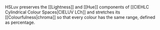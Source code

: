 HSLuv preserves the [[Lightness]] and [[Hue]] components of [[CIEHLC Cylindrical Colour Spaces|CIELUV LCh]] and stretches its [[Colourfulness|chroma]] so that every colour has the same range, defined as percentage.